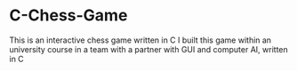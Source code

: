 # C-Chess-Game
This is an interactive chess game written in C
I built this game within an university course in a team with a partner
with GUI and computer AI, written in C
